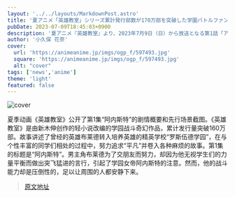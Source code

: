 ```yaml
---
layout: '../../layouts/MarkdownPost.astro'
title: '夏アニメ「英雄教室」シリーズ累計発行部数が170万部を突破した学園バトルファンタジー開幕！ 第1話先行カット'
pubDate: 2023-07-09T18:45:03+0900
description: '夏アニメ『英雄教室』より、2023年7月9日（日）から放送となる第1話「アーネスト」のあらすじ・先行場面カットが公開された。'
author: '小久保 花奈'
cover:
  url: 'https://animeanime.jp/imgs/ogp_f/597493.jpg'
  square: 'https://animeanime.jp/imgs/ogp_f/597493.jpg'
  alt: "cover"
tags: ['news','anime']
theme: 'light'
featured: false
---
```


![cover](https://animeanime.jp/imgs/ogp_f/597493.jpg)

夏季动画《英雄教室》公开了第1集“阿内斯特”的剧情概要和先行场景截图。《英雄教室》是由新木伸创作的轻小说改编的学园战斗奇幻作品，累计发行量突破160万部。故事讲述了曾经的英雄布莱德转入培养英雄的精英学校“罗斯伍德学园”，在与个性丰富的同学们相处的过程中，努力追求“平凡”并卷入各种麻烦的故事。第1集的标题是“阿内斯特”。男主角布莱德为了交朋友而努力，却因为他无视学生们的力量平衡而做出突飞猛进的言行，引起了学园女帝阿内斯特的注意。然而，他的战斗能力却是压倒性的，足以让周围的人都安静下来。

>[原文地址](https://animeanime.jp/article/2023/07/09/78478.html)  